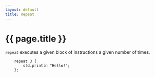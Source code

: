 ```yaml
---
layout: default
title: Repeat
---
```

# {{ page.title }}

`repeat` executes a given block of instructions a given number of times.

```
    repeat 3 {
        std.println "Hello!";
    };
```